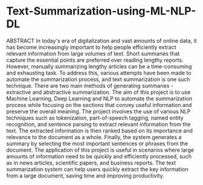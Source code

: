 # Text-Summarization-using-ML-NLP-DL

ABSTRACT 
In today's era of digitalization and vast amounts of online data, it has become increasingly 
important to help people efficiently extract relevant information from large volumes of text. Short 
summaries that capture the essential points are preferred over reading lengthy reports. However, 
manually summarizing lengthy articles can be a time-consuming and exhausting task. 
To address this, various attempts have been made to automate the summarization process, and 
text summarization is one such technique. 
There are two main methods of generating summaries - extractive and abstractive summarization. 
The aim of this project is to use Machine Learning, Deep Learning and NLP to automate the 
summarization process while focusing on the sections that convey useful information and 
preserve the overall meaning. 
The project involves the use of various NLP techniques such as tokenization, part-of-speech 
tagging, named entity recognition, and sentence parsing to extract relevant information from the 
text. The extracted information is then ranked based on its importance and relevance to the 
document as a whole. Finally, the system generates a summary by selecting the most important 
sentences or phrases from the document. 
The application of this project is useful in scenarios where large amounts of information need to 
be quickly and efficiently processed, such as in news articles, scientific papers, and business 
reports. The text summarization system can help users quickly extract the key information from 
a large document, saving time and improving productivity. 
